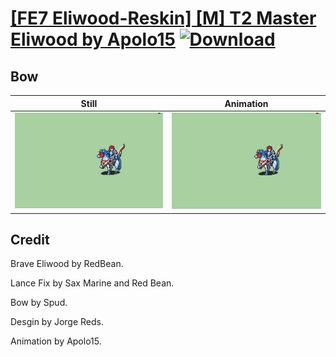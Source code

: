 # [\[FE7 Eliwood-Reskin\] \[M\] T2 Master Eliwood by Apolo15](./) [![Download](https://img.shields.io/badge/Download--red?style=social&logo=github)](https://minhaskamal.github.io/DownGit/#/home?url=https://github.com/Klokinator/FE-Repo/tree/main/Battle%20Animations%2FLords%20-%20Vanilla%20and%20Custom%2F%5BFE7%20Eliwood-Reskin%5D%20%5BM%5D%20T2%20Master%20Eliwood%20by%20Apolo15%2F5.%20Bow)

## Bow

| Still | Animation |
| :---: | :-------: |
| ![Bow still](./Bow_000.png) | ![Bow](./Bow.gif) |

## Credit

Brave Eliwood by RedBean.

Lance Fix by Sax Marine and Red Bean.

Bow by Spud.

Desgin by Jorge Reds.

Animation by Apolo15.
